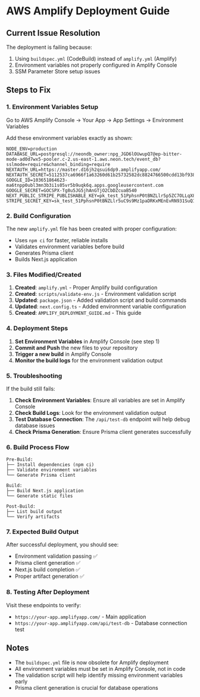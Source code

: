 # AWS Amplify Deployment Guide

## Current Issue Resolution

The deployment is failing because:

1. Using `buildspec.yml` (CodeBuild) instead of `amplify.yml` (Amplify)
2. Environment variables not properly configured in Amplify Console
3. SSM Parameter Store setup issues

## Steps to Fix

### 1. Environment Variables Setup

Go to AWS Amplify Console → Your App → App Settings → Environment Variables

Add these environment variables exactly as shown:

```
NODE_ENV=production
DATABASE_URL=postgresql://neondb_owner:npg_JGD6lOUwupQ7@ep-bitter-mode-ad0d7wx5-pooler.c-2.us-east-1.aws.neon.tech/event_db?sslmode=require&channel_binding=require
NEXTAUTH_URL=https://master.d16jh2qsui6dp9.amplifyapp.com/
NEXTAUTH_SECRET=5112537ca6966f1a63260d61b25732582dc8824766500cdd13bf938b5b691ab2
GOOGLE_ID=103651864623-ma6tnpp0ubl3mn3b3i1s05vr5b9uqk6q.apps.googleusercontent.com
GOOGLE_SECRET=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
NEXT_PUBLIC_STRIPE_PUBLISHABLE_KEY=pk_test_51PphsnP0tBNZLlr5p5ZC7OLLqX84Z5FtrsgqhSyv5HEkucxUyqxVT0saMPR5nIScaDo7axSzzPqRYXxccew7MOlq00mfndWS8P
STRIPE_SECRET_KEY=sk_test_51PphsnP0tBNZLlr5uC9s9Mz1paDRKxMEnEvRN931SuQ1SeGJ0CTm52exZ3nYeJv8OktlbO7XExTTeVrqLDcyhIUF005e33uAan
```

### 2. Build Configuration

The new `amplify.yml` file has been created with proper configuration:

-   Uses `npm ci` for faster, reliable installs
-   Validates environment variables before build
-   Generates Prisma client
-   Builds Next.js application

### 3. Files Modified/Created

1. **Created**: `amplify.yml` - Proper Amplify build configuration
2. **Created**: `scripts/validate-env.js` - Environment validation script
3. **Updated**: `package.json` - Added validation script and build commands
4. **Updated**: `next.config.ts` - Added environment variable configuration
5. **Created**: `AMPLIFY_DEPLOYMENT_GUIDE.md` - This guide

### 4. Deployment Steps

1. **Set Environment Variables** in Amplify Console (see step 1)
2. **Commit and Push** the new files to your repository
3. **Trigger a new build** in Amplify Console
4. **Monitor the build logs** for the environment validation output

### 5. Troubleshooting

If the build still fails:

1. **Check Environment Variables**: Ensure all variables are set in Amplify Console
2. **Check Build Logs**: Look for the environment validation output
3. **Test Database Connection**: The `/api/test-db` endpoint will help debug database issues
4. **Check Prisma Generation**: Ensure Prisma client generates successfully

### 6. Build Process Flow

```
Pre-Build:
├── Install dependencies (npm ci)
├── Validate environment variables
└── Generate Prisma client

Build:
├── Build Next.js application
└── Generate static files

Post-Build:
├── List build output
└── Verify artifacts
```

### 7. Expected Build Output

After successful deployment, you should see:

-   Environment validation passing ✅
-   Prisma client generation ✅
-   Next.js build completion ✅
-   Proper artifact generation ✅

### 8. Testing After Deployment

Visit these endpoints to verify:

-   `https://your-app.amplifyapp.com/` - Main application
-   `https://your-app.amplifyapp.com/api/test-db` - Database connection test

## Notes

-   The `buildspec.yml` file is now obsolete for Amplify deployment
-   All environment variables must be set in Amplify Console, not in code
-   The validation script will help identify missing environment variables early
-   Prisma client generation is crucial for database operations
